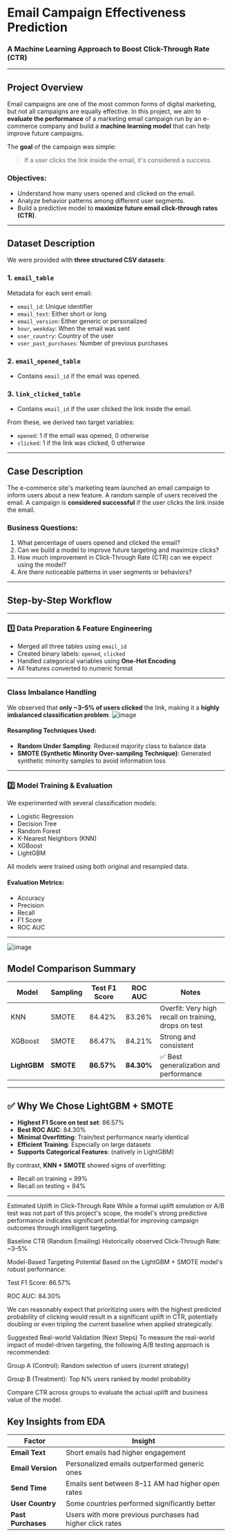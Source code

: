 #  Email Campaign Effectiveness Prediction  
###  A Machine Learning Approach to Boost Click-Through Rate (CTR)

---

## Project Overview

Email campaigns are one of the most common forms of digital marketing, but not all campaigns are equally effective. In this project, we aim to **evaluate the performance** of a marketing email campaign run by an e-commerce company and build a **machine learning model** that can help improve future campaigns.

The **goal** of the campaign was simple:
> If a user clicks the link inside the email, it's considered a success.

### Objectives:
- Understand how many users opened and clicked on the email.
- Analyze behavior patterns among different user segments.
- Build a predictive model to **maximize future email click-through rates (CTR)**.

---

## Dataset Description

We were provided with **three structured CSV datasets**:

### 1. `email_table`  
Metadata for each sent email:
- `email_id`: Unique identifier
- `email_text`: Either short or long
- `email_version`: Either generic or personalized
- `hour`, `weekday`: When the email was sent
- `user_country`: Country of the user
- `user_past_purchases`: Number of previous purchases

### 2. `email_opened_table`  
- Contains `email_id` if the email was opened.

### 3. `link_clicked_table`  
- Contains `email_id` if the user clicked the link inside the email.

From these, we derived two target variables:
- `opened`: 1 if the email was opened, 0 otherwise
- `clicked`: 1 if the link was clicked, 0 otherwise

---

## Case Description

The e-commerce site's marketing team launched an email campaign to inform users about a new feature. A random sample of users received the email. A campaign is **considered successful** if the user clicks the link inside the email.

### Business Questions:
1. What percentage of users opened and clicked the email?
2. Can we build a model to improve future targeting and maximize clicks?
3. How much improvement in Click-Through Rate (CTR) can we expect using the model?
4. Are there noticeable patterns in user segments or behaviors?

---

##  Step-by-Step Workflow

---

### 1️⃣ Data Preparation & Feature Engineering

- Merged all three tables using `email_id`
- Created binary labels: `opened`, `clicked`
- Handled categorical variables using **One-Hot Encoding**
- All features converted to numeric format

---

###  Class Imbalance Handling

We observed that **only ~3–5% of users clicked** the link, making it a **highly imbalanced classification problem**.
![image](https://github.com/user-attachments/assets/30f709de-9dd1-42b8-a54a-4fa53885f379)

#### Resampling Techniques Used:
- **Random Under Sampling**: Reduced majority class to balance data
- **SMOTE (Synthetic Minority Over-sampling Technique)**: Generated synthetic minority samples to avoid information loss

---

### 2️⃣ Model Training & Evaluation

We experimented with several classification models:

- Logistic Regression
- Decision Tree
- Random Forest
- K-Nearest Neighbors (KNN)
- XGBoost
- LightGBM

All models were trained using both original and resampled data.

#### Evaluation Metrics:
- Accuracy
- Precision
- Recall
- F1 Score
- ROC AUC

---
![image](https://github.com/user-attachments/assets/ab305ca9-5d92-4e11-a337-c3ec479e46df)

##  Model Comparison Summary

| Model        | Sampling | Test F1 Score | ROC AUC | Notes |
|--------------|----------|----------------|---------|-------|
| KNN          | SMOTE    | 84.42%         | 83.26%  | Overfit: Very high recall on training, drops on test |
| XGBoost      | SMOTE    | 86.47%         | 84.21%  | Strong and consistent |
| **LightGBM** | **SMOTE**| **86.57%**     | **84.30%** | ✅ Best generalization and performance |

---

## ✅ Why We Chose LightGBM + SMOTE

- **Highest F1 Score on test set**: 86.57%
- **Best ROC AUC**: 84.30%
- **Minimal Overfitting**: Train/test performance nearly identical
- **Efficient Training**: Especially on large datasets
- **Supports Categorical Features**: (natively in LightGBM)

By contrast, **KNN + SMOTE** showed signs of overfitting:
- Recall on training = 99%
- Recall on testing = 84%

---
Estimated Uplift in Click-Through Rate
While a formal uplift simulation or A/B test was not part of this project's scope, the model's strong predictive performance indicates significant potential for improving campaign outcomes through intelligent targeting.

Baseline CTR (Random Emailing)
Historically observed Click-Through Rate: ~3–5%

Model-Based Targeting Potential
Based on the LightGBM + SMOTE model's robust performance:

Test F1 Score: 86.57%

ROC AUC: 84.30%

We can reasonably expect that prioritizing users with the highest predicted probability of clicking would result in a significant uplift in CTR, potentially doubling or even tripling the current baseline when applied strategically.

Suggested Real-world Validation (Next Steps)
To measure the real-world impact of model-driven targeting, the following A/B testing approach is recommended:

Group A (Control): Random selection of users (current strategy)

Group B (Treatment): Top N% users ranked by model probability

Compare CTR across groups to evaluate the actual uplift and business value of the model.


##  Key Insights from EDA

| Factor              | Insight |
|---------------------|---------|
| **Email Text**      | Short emails had higher engagement |
| **Email Version**   | Personalized emails outperformed generic ones |
| **Send Time**       | Emails sent between 8–11 AM had higher open rates |
| **User Country**    | Some countries performed significantly better |
| **Past Purchases**  | Users with more previous purchases had higher click rates |
